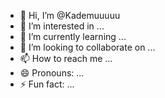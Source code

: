 - 👋 Hi, I’m @Kademuuuuu
- 👀 I’m interested in ...
- 🌱 I’m currently learning ...
- 💞️ I’m looking to collaborate on ...
- 📫 How to reach me ...
- 😄 Pronouns: ...
- ⚡ Fun fact: ...

<!---
Kadem/Kadem
is a ✨ special ✨ repository because its `README.md` (this file) appears on your GitHub profile.
You can click the Preview link to take a look at your changes.
--->
